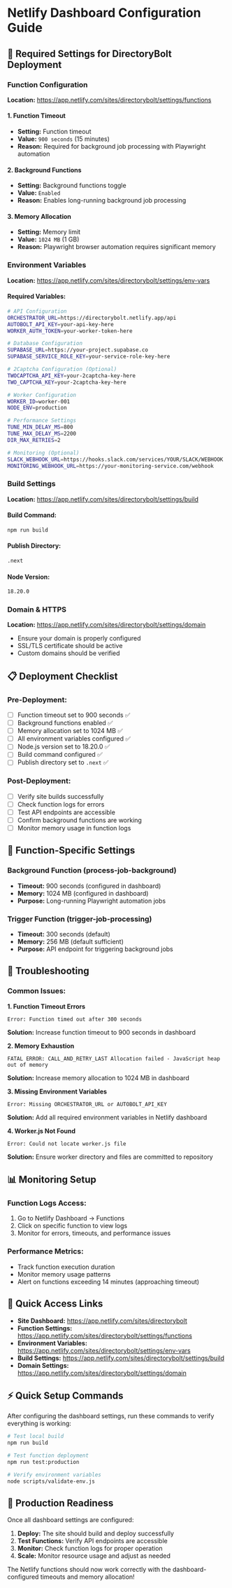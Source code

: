 # Netlify Dashboard Configuration Guide

## 🚀 Required Settings for DirectoryBolt Deployment

### **Function Configuration**
**Location:** https://app.netlify.com/sites/directorybolt/settings/functions

#### **1. Function Timeout**
- **Setting:** Function timeout
- **Value:** `900 seconds` (15 minutes)
- **Reason:** Required for background job processing with Playwright automation

#### **2. Background Functions**
- **Setting:** Background functions toggle
- **Value:** `Enabled`
- **Reason:** Enables long-running background job processing

#### **3. Memory Allocation**
- **Setting:** Memory limit
- **Value:** `1024 MB` (1 GB)
- **Reason:** Playwright browser automation requires significant memory

### **Environment Variables**
**Location:** https://app.netlify.com/sites/directorybolt/settings/env-vars

#### **Required Variables:**
```bash
# API Configuration
ORCHESTRATOR_URL=https://directorybolt.netlify.app/api
AUTOBOLT_API_KEY=your-api-key-here
WORKER_AUTH_TOKEN=your-worker-token-here

# Database Configuration
SUPABASE_URL=https://your-project.supabase.co
SUPABASE_SERVICE_ROLE_KEY=your-service-role-key-here

# 2Captcha Configuration (Optional)
TWOCAPTCHA_API_KEY=your-2captcha-key-here
TWO_CAPTCHA_KEY=your-2captcha-key-here

# Worker Configuration
WORKER_ID=worker-001
NODE_ENV=production

# Performance Settings
TUNE_MIN_DELAY_MS=800
TUNE_MAX_DELAY_MS=2200
DIR_MAX_RETRIES=2

# Monitoring (Optional)
SLACK_WEBHOOK_URL=https://hooks.slack.com/services/YOUR/SLACK/WEBHOOK
MONITORING_WEBHOOK_URL=https://your-monitoring-service.com/webhook
```

### **Build Settings**
**Location:** https://app.netlify.com/sites/directorybolt/settings/build

#### **Build Command:**
```bash
npm run build
```

#### **Publish Directory:**
```bash
.next
```

#### **Node Version:**
```bash
18.20.0
```

### **Domain & HTTPS**
**Location:** https://app.netlify.com/sites/directorybolt/settings/domain

- Ensure your domain is properly configured
- SSL/TLS certificate should be active
- Custom domains should be verified

## 📋 Deployment Checklist

### **Pre-Deployment:**
- [ ] Function timeout set to 900 seconds ✅
- [ ] Background functions enabled ✅
- [ ] Memory allocation set to 1024 MB ✅
- [ ] All environment variables configured ✅
- [ ] Node.js version set to 18.20.0 ✅
- [ ] Build command configured ✅
- [ ] Publish directory set to `.next` ✅

### **Post-Deployment:**
- [ ] Verify site builds successfully
- [ ] Check function logs for errors
- [ ] Test API endpoints are accessible
- [ ] Confirm background functions are working
- [ ] Monitor memory usage in function logs

## 🔧 Function-Specific Settings

### **Background Function (process-job-background)**
- **Timeout:** 900 seconds (configured in dashboard)
- **Memory:** 1024 MB (configured in dashboard)
- **Purpose:** Long-running Playwright automation jobs

### **Trigger Function (trigger-job-processing)**
- **Timeout:** 300 seconds (default)
- **Memory:** 256 MB (default sufficient)
- **Purpose:** API endpoint for triggering background jobs

## 🚨 Troubleshooting

### **Common Issues:**

**1. Function Timeout Errors**
```
Error: Function timed out after 300 seconds
```
**Solution:** Increase function timeout to 900 seconds in dashboard

**2. Memory Exhaustion**
```
FATAL ERROR: CALL_AND_RETRY_LAST Allocation failed - JavaScript heap out of memory
```
**Solution:** Increase memory allocation to 1024 MB in dashboard

**3. Missing Environment Variables**
```
Error: Missing ORCHESTRATOR_URL or AUTOBOLT_API_KEY
```
**Solution:** Add all required environment variables in Netlify dashboard

**4. Worker.js Not Found**
```
Error: Could not locate worker.js file
```
**Solution:** Ensure worker directory and files are committed to repository

## 📊 Monitoring Setup

### **Function Logs Access:**
1. Go to Netlify Dashboard → Functions
2. Click on specific function to view logs
3. Monitor for errors, timeouts, and performance issues

### **Performance Metrics:**
- Track function execution duration
- Monitor memory usage patterns
- Alert on functions exceeding 14 minutes (approaching timeout)

## 🔗 Quick Access Links

- **Site Dashboard:** https://app.netlify.com/sites/directorybolt
- **Function Settings:** https://app.netlify.com/sites/directorybolt/settings/functions
- **Environment Variables:** https://app.netlify.com/sites/directorybolt/settings/env-vars
- **Build Settings:** https://app.netlify.com/sites/directorybolt/settings/build
- **Domain Settings:** https://app.netlify.com/sites/directorybolt/settings/domain

## ⚡ Quick Setup Commands

After configuring the dashboard settings, run these commands to verify everything is working:

```bash
# Test local build
npm run build

# Test function deployment
npm run test:production

# Verify environment variables
node scripts/validate-env.js
```

## 🎯 Production Readiness

Once all dashboard settings are configured:

1. **Deploy:** The site should build and deploy successfully
2. **Test Functions:** Verify API endpoints are accessible
3. **Monitor:** Check function logs for proper operation
4. **Scale:** Monitor resource usage and adjust as needed

The Netlify functions should now work correctly with the dashboard-configured timeouts and memory allocation!